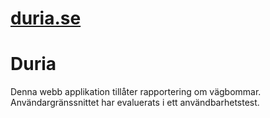 # [duria.se](https://duria.se)
# Duria
Denna webb applikation tillåter rapportering om vägbommar.
Användargränssnittet har evaluerats i ett användbarhetstest.
